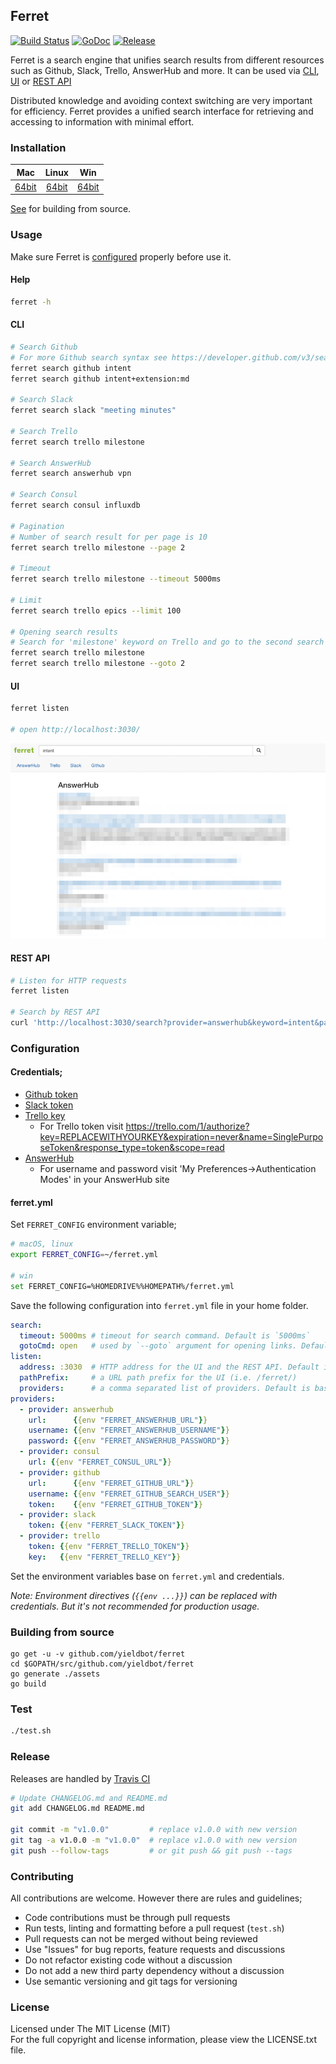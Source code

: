 ## Ferret

[![Build Status][travis-image]][travis-url] [![GoDoc][godoc-image]][godoc-url] [![Release][release-image]][release-url]

Ferret is a search engine that unifies search results from different resources
such as Github, Slack, Trello, AnswerHub and more. It can be used via
[CLI](#cli), [UI](#ui) or [REST API](#rest-api)

Distributed knowledge and avoiding context switching are very important for
efficiency. Ferret provides a unified search interface for retrieving and
accessing to information with minimal effort.


### Installation

| Mac | Linux | Win |
|:---:|:---:|:---:|
| [64bit][download-darwin-amd64-url] | [64bit][download-linux-amd64-url] | [64bit][download-windows-amd64-url] |

[See](#building-from-source) for building from source.


### Usage

Make sure Ferret is [configured](#configuration) properly before use it.

#### Help

```bash
ferret -h
```

#### CLI

```bash
# Search Github
# For more Github search syntax see https://developer.github.com/v3/search/
ferret search github intent
ferret search github intent+extension:md

# Search Slack
ferret search slack "meeting minutes"

# Search Trello
ferret search trello milestone

# Search AnswerHub
ferret search answerhub vpn

# Search Consul
ferret search consul influxdb

# Pagination
# Number of search result for per page is 10
ferret search trello milestone --page 2

# Timeout
ferret search trello milestone --timeout 5000ms

# Limit
ferret search trello epics --limit 100

# Opening search results
# Search for 'milestone' keyword on Trello and go to the second search result
ferret search trello milestone
ferret search trello milestone --goto 2
```

#### UI

```bash
ferret listen

# open http://localhost:3030/
```

![Web UI](assets/public/img/ferret-ui.png)

#### REST API

```bash
# Listen for HTTP requests
ferret listen

# Search by REST API
curl 'http://localhost:3030/search?provider=answerhub&keyword=intent&page=1&timeout=5000ms'
```


### Configuration

#### Credentials;

- [Github token](https://help.github.com/articles/creating-an-access-token-for-command-line-use/)
- [Slack token](https://api.slack.com/docs/oauth-test-tokens)
- [Trello key](https://trello.com/app-key)
  - For Trello token visit https://trello.com/1/authorize?key=REPLACEWITHYOURKEY&expiration=never&name=SinglePurposeToken&response_type=token&scope=read
- [AnswerHub](http://docs.answerhub.com/articles/1444/how-to-enable-and-grant-use-of-the-rest-api.html)
  - For username and password visit 'My Preferences->Authentication Modes' in your AnswerHub site

#### ferret.yml

Set `FERRET_CONFIG` environment variable;

```bash
# macOS, linux
export FERRET_CONFIG=~/ferret.yml

# win
set FERRET_CONFIG=%HOMEDRIVE%%HOMEPATH%/ferret.yml
```

Save the following configuration into `ferret.yml` file in your home folder.

```yaml
search:
  timeout: 5000ms # timeout for search command. Default is `5000ms`
  gotoCmd: open   # used by `--goto` argument for opening links. Default is `open`
listen:
  address: :3030  # HTTP address for the UI and the REST API. Default is :3030
  pathPrefix:     # a URL path prefix for the UI (i.e. /ferret/)
  providers:      # a comma separated list of providers. Default is base on config.yml
providers:
  - provider: answerhub
    url:      {{env "FERRET_ANSWERHUB_URL"}}
    username: {{env "FERRET_ANSWERHUB_USERNAME"}}
    password: {{env "FERRET_ANSWERHUB_PASSWORD"}}
  - provider: consul
    url: {{env "FERRET_CONSUL_URL"}}
  - provider: github
    url:      {{env "FERRET_GITHUB_URL"}}
    username: {{env "FERRET_GITHUB_SEARCH_USER"}}
    token:    {{env "FERRET_GITHUB_TOKEN"}}
  - provider: slack
    token: {{env "FERRET_SLACK_TOKEN"}}
  - provider: trello
    token: {{env "FERRET_TRELLO_TOKEN"}}
    key:   {{env "FERRET_TRELLO_KEY"}}
```

Set the environment variables base on `ferret.yml` and credentials. 

_Note: Environment directives (`{{env ...}}`) can be replaced with credentials.
But it's not recommended for production usage._


### Building from source

```
go get -u -v github.com/yieldbot/ferret
cd $GOPATH/src/github.com/yieldbot/ferret
go generate ./assets
go build
```


### Test

```bash
./test.sh
```


### Release

Releases are handled by [Travis CI](https://travis-ci.org/yieldbot/ferret)

```bash
# Update CHANGELOG.md and README.md
git add CHANGELOG.md README.md

git commit -m "v1.0.0"         # replace v1.0.0 with new version
git tag -a v1.0.0 -m "v1.0.0"  # replace v1.0.0 with new version
git push --follow-tags         # or git push && git push --tags
```


### Contributing

All contributions are welcome. However there are rules and guidelines;

- Code contributions must be through pull requests
- Run tests, linting and formatting before a pull request (`test.sh`)
- Pull requests can not be merged without being reviewed
- Use "Issues" for bug reports, feature requests and discussions
- Do not refactor existing code without a discussion
- Do not add a new third party dependency without a discussion
- Use semantic versioning and git tags for versioning


### License

Licensed under The MIT License (MIT)  
For the full copyright and license information, please view the LICENSE.txt file.


[travis-url]: https://travis-ci.org/yieldbot/ferret
[travis-image]: https://travis-ci.org/yieldbot/ferret.svg?branch=master

[godoc-url]: https://godoc.org/github.com/yieldbot/ferret
[godoc-image]: https://godoc.org/github.com/yieldbot/ferret?status.svg

[release-url]: https://github.com/yieldbot/ferret/releases/latest
[release-image]: https://img.shields.io/badge/release-v3.1.1-blue.svg

[download-darwin-amd64-url]: https://github.com/yieldbot/ferret/releases/download/v3.1.1/ferret-darwin-amd64.zip
[download-linux-amd64-url]: https://github.com/yieldbot/ferret/releases/download/v3.1.1/ferret-linux-amd64.zip
[download-windows-amd64-url]: https://github.com/yieldbot/ferret/releases/download/v3.1.1/ferret-windows-amd64.zip
